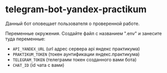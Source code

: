 # telegram-bot-yandex-practikum
Данный бот оповещает пользователя о проверенной работе.


Переменные окружения. Создайте файл с названием ".env" и занесите туда переменные:  
* `API_YANDEX_URL` (url адрес сервера api яндекс практикума)
* `PRAKTIKUM_TOKEN` (токен аунтификации яндекс.практикума)
* `TELEGRAM_TOKEN` (телеграмм токен созданного вами бота)
* `CHAT_ID` (id чата с вами)


